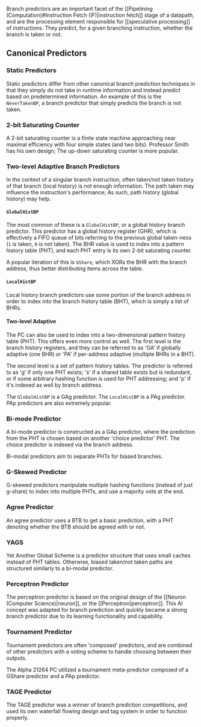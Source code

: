 Branch predictors are an important facet of the [[Pipelining (Computation)#Instruction Fetch (IF)|instruction fetch]] stage of a datapath, and are the processing element responsible for [[speculative processing]] of instructions. They predict, for a given branching instruction, whether the branch is taken or not.

## Canonical Predictors

### Static Predictors

Static predictors differ from other canonical branch prediction techniques in that they simply do not take in runtime information and instead predict based on predetermined information. An example of this is the `NeverTakenBP`, a branch predictor that simply predicts the branch is not taken.

### 2-bit Saturating Counter

A 2-bit saturating counter is a finite state machine approaching near maximal efficiency with four simple states (and two bits). Professor Smith has his own design; The up-down saturating counter is more popular.

### Two-level Adaptive Branch Predictors

In the context of a singular branch instruction, often taken/not taken history of that branch (local history) is not enough information. The path taken may influence the instruction's performance; As such, path history (global history) may help.

#### `GlobalHistBP`

The most common of these is a `GlobalHistBP`, or a global history branch predictor. This predictor has a global history register (GHR), which is effectively a FIFO queue of bits referring to the previous global taken-ness (`1` is taken, `0` is not taken). The BHR value is used to index into a pattern history table (PHT), and each PHT entry is its own 2-bit saturating counter.

A popular iteration of this is `GShare`, which XORs the BHR with the branch address, thus better distributing items across the table.

#### `LocalHistBP`

Local history branch predictors use some portion of the branch address in order to index into the branch history table (BHT), which is simply a list of BHRs.

#### Two-level Adaptive

The PC can also be used to index into a two-dimensional pattern history table (PHT). This offers even more control as well. The first level is the branch history registers, and they can be referred to as 'GA' if globally adaptive (one BHR) or 'PA' if per-address adaptive (multiple BHRs in a BHT).

The second level is a set of pattern history tables. The predictor is referred to as 'g' if only one PHT exists; 's' if a shared table exists but is redundant, or if some arbitrary hashing function is used for PHT addressing; and 'p' if it's indexed as well by branch address.

The `GlobalHistBP` is a GAg predictor. The `LocalHistBP` is a PAg predictor. PAp predictors are also extremely popular.

### Bi-mode Predictor

A bi-mode predictor is constructed as a GAp predictor, where the prediction from the PHT is chosen based on another 'choice predictor' PHT. The choice predictor is indexed via the branch address.

Bi-modal predictors aim to separate PHTs for biased branches.

### G-Skewed Predictor

G-skewed predictors manipulate multiple hashing functions (instead of just g-share) to index into multiple PHTs, and use a majority vote at the end.

### Agree Predictor

An agree predictor uses a BTB to get a basic prediction, with a PHT denoting whether the BTB should be agreed with or not.

### YAGS

Yet Another Global Scheme is a predictor structure that uses small caches instead of PHT tables. Otherwise, biased taken/not taken paths are structured similarly to a bi-modal predictor.

### Perceptron Predictor

The perceptron predictor is based on the original design of the [[Neuron (Computer Science)|neuron]], or the [[Perceptron|perceptron]]. This AI concept was adapted for branch prediction and quickly became a strong branch predictor due to its learning functionality and capability.

### Tournament Predictor

Tournament predictors are often 'composed' predictors, and are combined of other predictors with a voting scheme to handle choosing between their outputs.

The Alpha 21264 PC utilized a tournament meta-predictor composed of a GShare predictor and a PAp predictor.

### TAGE Predictor

The TAGE predictor was a winner of branch prediction competitions, and used its own waterfall flowing design and tag system in order to function properly.